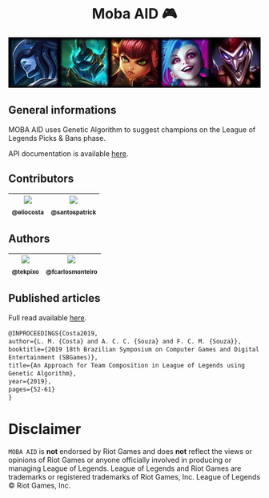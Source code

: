 <h1 align="center">Moba AID 🎮</h1>

<div align="center"><img src="./assets/pickoff.jpg" /></div>

## General informations

MOBA AID uses Genetic Algorithm to suggest champions on the League of Legends Picks & Bans phase.

API documentation is available [here](https://moba-aid.herokuapp.com/api/docs).

## Contributors

| [<img src="https://avatars1.githubusercontent.com/u/5794419?s=460&v=4" width="115"><br><sub>@eliocosta</sub>](https://github.com/eliocosta) | [<img src="https://avatars0.githubusercontent.com/u/13510169?s=460&v=4" width="115"><br><sub>@santospatrick</sub>](https://github.com/santospatrick) |
| :---: | :---: |

## Authors

| [<img src="https://avatars0.githubusercontent.com/u/26147019?s=460&v=4" width=115><br><sub>@tekpixo</sub>](https://github.com/tekpixo) | [<img src="https://avatars2.githubusercontent.com/u/8319539?s=460&v=4" width=115><br><sub>@fcarlosmonteiro</sub>](https://github.com/fcarlosmonteiro) 
| :---: | :---: |

## Published articles

Full read available [here](https://www.researchgate.net/publication/337260793_An_Approach_for_Team_Composition_in_League_of_Legends_using_Genetic_Algorithm).


```
@INPROCEEDINGS{Costa2019, 
author={L. M. {Costa} and A. C. C. {Souza} and F. C. M. {Souza}}, 
booktitle={2019 18th Brazilian Symposium on Computer Games and Digital Entertainment (SBGames)}, 
title={An Approach for Team Composition in League of Legends using Genetic Algorithm}, 
year={2019}, 
pages={52-61}
}
```

# Disclaimer

`MOBA AID` is **not** endorsed by Riot Games and does **not** reflect the views or opinions of Riot Games or anyone officially involved in producing or managing League of Legends. League of Legends and Riot Games are trademarks or registered trademarks of Riot Games, Inc. League of Legends © Riot Games, Inc.
